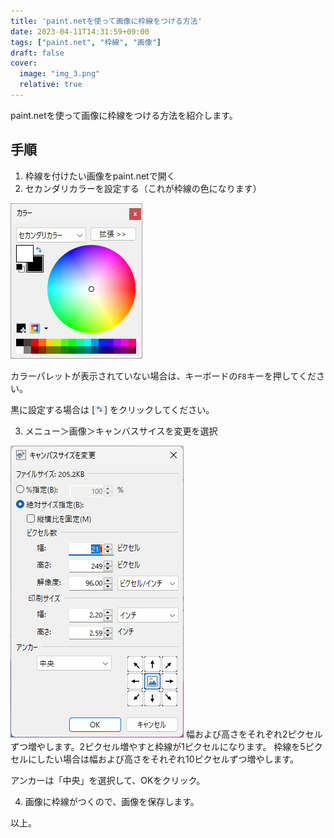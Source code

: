 ```yaml
---
title: 'paint.netを使って画像に枠線をつける方法'
date: 2023-04-11T14:31:59+09:00
tags: ["paint.net", "枠線", "画像"]
draft: false
cover:
  image: "img_3.png"
  relative: true
---
```


paint.netを使って画像に枠線をつける方法を紹介します。

## 手順

1. 枠線を付けたい画像をpaint.netで開く
2. セカンダリカラーを設定する（これが枠線の色になります）

![img.png](img.png)

カラーパレットが表示されていない場合は、キーボードの`F8`キーを押してください。

黒に設定する場合は [![img_1.png](img_1.png)] をクリックしてください。

3. メニュー＞画像＞キャンバスサイスを変更を選択

![img_2.png](img_2.png)
幅および高さをそれぞれ2ピクセルずつ増やします。2ピクセル増やすと枠線が1ピクセルになります。
枠線を5ピクセルにしたい場合は幅および高さをそれぞれ10ピクセルずつ増やします。

アンカーは「中央」を選択して、OKをクリック。

4. 画像に枠線がつくので、画像を保存します。

以上。